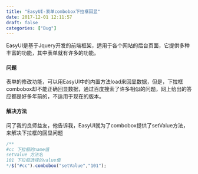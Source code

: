 ```yaml
---
title: "EasyUI-表单combobox下拉框回显"
date: 2017-12-01 12:11:57
draft: false
categories: ["Bug"]
---
```


EasyUI是基于Jquery开发的前端框架，适用于各个网站的后台页面，它提供多种丰富的功能，其中表单就有许多的功能。

#### 问题
表单的修改功能，可以用EasyUI中的内置方法load来回显数据，但是，下拉框combobox却不能正确回显数据，通过百度搜索了许多相似的问题，网上给出的答应都是好多年前的，不适用于现在的版本。

#### 解决方法
问了我的良师益友，他告诉我，EasyUI就为了combobox提供了setValue方法，来解决下拉框的回显问题
``` js
/**
#cc 下拉框的name值 
setValue 方法名
101 下拉框选择的value值
*/$("#cc").combobox("setValue","101");
```

